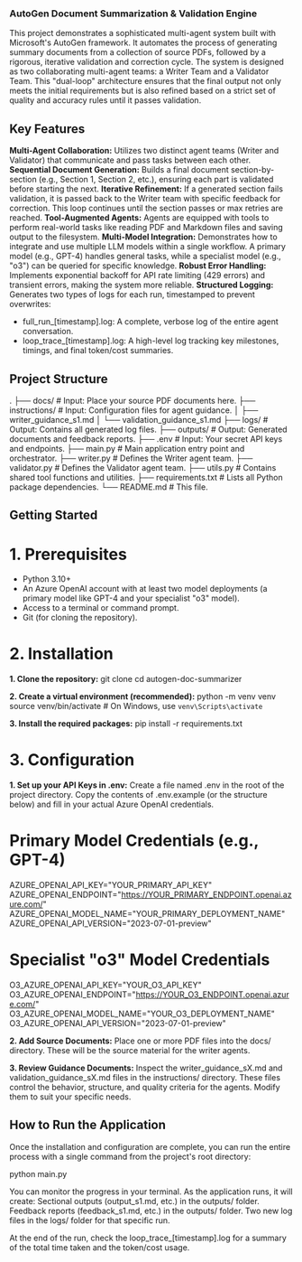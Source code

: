 ### AutoGen Document Summarization & Validation Engine

This project demonstrates a sophisticated multi-agent system built with Microsoft's AutoGen framework. It automates the process of generating summary documents from a collection of source PDFs, followed by a rigorous, iterative validation and correction cycle.
The system is designed as two collaborating multi-agent teams: a Writer Team and a Validator Team. This "dual-loop" architecture ensures that the final output not only meets the initial requirements but is also refined based on a strict set of quality and accuracy rules until it passes validation.


## Key Features
**Multi-Agent Collaboration:** Utilizes two distinct agent teams (Writer and Validator) that communicate and pass tasks between each other.
**Sequential Document Generation:** Builds a final document section-by-section (e.g., Section 1, Section 2, etc.), ensuring each part is validated before starting the next.
**Iterative Refinement:** If a generated section fails validation, it is passed back to the Writer team with specific feedback for correction. This loop continues until the section passes or max retries are reached.
**Tool-Augmented Agents:** Agents are equipped with tools to perform real-world tasks like reading PDF and Markdown files and saving output to the filesystem.
**Multi-Model Integration:** Demonstrates how to integrate and use multiple LLM models within a single workflow. A primary model (e.g., GPT-4) handles general tasks, while a specialist model (e.g., "o3") can be queried for specific knowledge.
**Robust Error Handling:** Implements exponential backoff for API rate limiting (429 errors) and transient errors, making the system more reliable.
**Structured Logging:** Generates two types of logs for each run, timestamped to prevent overwrites:
   - full_run_[timestamp].log: A complete, verbose log of the entire agent conversation.
   - loop_trace_[timestamp].log: A high-level log tracking key milestones, timings, and final token/cost summaries.


## Project Structure
.
├── docs/               # Input: Place your source PDF documents here.
├── instructions/       # Input: Configuration files for agent guidance.
│   ├── writer_guidance_s1.md
│   └── validation_guidance_s1.md
├── logs/               # Output: Contains all generated log files.
├── outputs/            # Output: Generated documents and feedback reports.
├── .env                # Input: Your secret API keys and endpoints.
├── main.py             # Main application entry point and orchestrator.
├── writer.py           # Defines the Writer agent team.
├── validator.py        # Defines the Validator agent team.
├── utils.py            # Contains shared tool functions and utilities.
├── requirements.txt    # Lists all Python package dependencies.
└── README.md           # This file.


## Getting Started
# 1. Prerequisites
- Python 3.10+
- An Azure OpenAI account with at least two model deployments (a primary model like GPT-4 and your specialist "o3" model).
- Access to a terminal or command prompt.
- Git (for cloning the repository).
# 2. Installation
**1. Clone the repository:**
git clone <your-repository-url>
cd autogen-doc-summarizer

**2. Create a virtual environment (recommended):**
python -m venv venv
source venv/bin/activate  # On Windows, use `venv\Scripts\activate`

**3. Install the required packages:**
pip install -r requirements.txt


# 3. Configuration
**1. Set up your API Keys in .env:**
Create a file named .env in the root of the project directory. Copy the contents of .env.example (or the structure below) and fill in your actual Azure OpenAI credentials.

# Primary Model Credentials (e.g., GPT-4)
AZURE_OPENAI_API_KEY="YOUR_PRIMARY_API_KEY"
AZURE_OPENAI_ENDPOINT="https://YOUR_PRIMARY_ENDPOINT.openai.azure.com/"
AZURE_OPENAI_MODEL_NAME="YOUR_PRIMARY_DEPLOYMENT_NAME"
AZURE_OPENAI_API_VERSION="2023-07-01-preview"

# Specialist "o3" Model Credentials
O3_AZURE_OPENAI_API_KEY="YOUR_O3_API_KEY"
O3_AZURE_OPENAI_ENDPOINT="https://YOUR_O3_ENDPOINT.openai.azure.com/"
O3_AZURE_OPENAI_MODEL_NAME="YOUR_O3_DEPLOYMENT_NAME"
O3_AZURE_OPENAI_API_VERSION="2023-07-01-preview"

**2. Add Source Documents:**
Place one or more PDF files into the docs/ directory. These will be the source material for the writer agents.

**3. Review Guidance Documents:**
Inspect the writer_guidance_sX.md and validation_guidance_sX.md files in the instructions/ directory. These files control the behavior, structure, and quality criteria for the agents. Modify them to suit your specific needs.

## How to Run the Application
Once the installation and configuration are complete, you can run the entire process with a single command from the project's root directory:

python main.py 


You can monitor the progress in your terminal. As the application runs, it will create:
Sectional outputs (output_s1.md, etc.) in the outputs/ folder.
Feedback reports (feedback_s1.md, etc.) in the outputs/ folder.
Two new log files in the logs/ folder for that specific run.

At the end of the run, check the loop_trace_[timestamp].log for a summary of the total time taken and the token/cost usage.